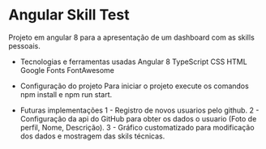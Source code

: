 # Angular Skill Test

Projeto em angular 8 para a apresentação de um dashboard com as skills pessoais.

* Tecnologias e ferramentas usadas
Angular 8
TypeScript
CSS
HTML
Google Fonts
FontAwesome

* Configuração do projeto
Para iniciar o projeto execute os comandos npm install e npm run start.

* Futuras implementações
1 - Registro de novos usuarios pelo github.
2 - Configuração da api do GitHub para obter os dados o usuario (Foto de perfil, Nome, Descrição).
3 - Gráfico customatizado para modificação dos dados e mostragem das skils técnicas.
